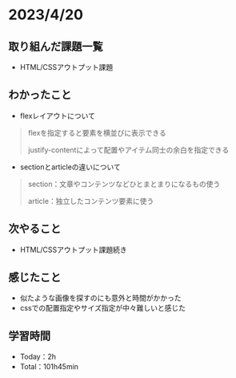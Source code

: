 # 2023/4/20

## 取り組んだ課題一覧
- HTML/CSSアウトプット課題

## わかったこと
- flexレイアウトについて
> flexを指定すると要素を横並びに表示できる
> 
> justify-contentによって配置やアイテム同士の余白を指定できる

- sectionとarticleの違いについて
> section：文章やコンテンツなどひとまとまりになるもの使う
>
> article：独立したコンテンツ要素に使う

## 次やること
- HTML/CSSアウトプット課題続き

## 感じたこと
- 似たような画像を探すのにも意外と時間がかかった
- cssでの配置指定やサイズ指定が中々難しいと感じた

## 学習時間
- Today：2h
- Total：101h45min

